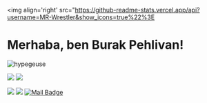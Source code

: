 <img align='right' src="https://github-readme-stats.vercel.app/api?username=MR-Wrestler&show_icons=true%22%3E

# Merhaba, ben Burak Pehlivan! 
<p align="left"> <img src="https://komarev.com/ghpvc/?username=hypegeuse" alt="hypegeuse" /> </p>

[![](https://img.shields.io/twitter/follow/MR-Wrestler?style=social)](https://www.twitter.com/toIgakucuk)
[![](https://img.shields.io/github/followers/MR-Wrestler?style=social)](https://www.github.com/hypegeuse)


[![](https://img.shields.io/badge/twitter-%231DA1F2.svg?&style=for-the-badge&logo=twitter&logoColor=white)](https://www.twitter.com/toIgakucuk)
[![](https://img.shields.io/badge/instagram-%23E4405F.svg?&style=for-the-badge&logo=instagram&logoColor=white)](https://instagram.com/tolgaakck)
[![Mail Badge](https://img.shields.io/badge/ahmettolgakucuk@gmail.com-c14438?style=for-the-badge&logo=Gmail&logoColor=white&link=mailto:ahmettolgakucuk@gmail.com)](mailto:ahmettolgakucuk@gmail.com)
